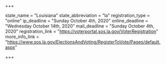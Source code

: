 +++

state_name = "Louisiana"
state_abbreviation = "la"
registration_type = "online"
ip_deadline = "Sunday October 4th, 2020"
online_deadline = "Wednesday October 14th, 2020"
mail_deadline = "Sunday October 4th, 2020"
registration_link = "https://voterportal.sos.la.gov/VoterRegistration"
more_info_link = "https://www.sos.la.gov/ElectionsAndVoting/RegisterToVote/Pages/default.aspx"

+++